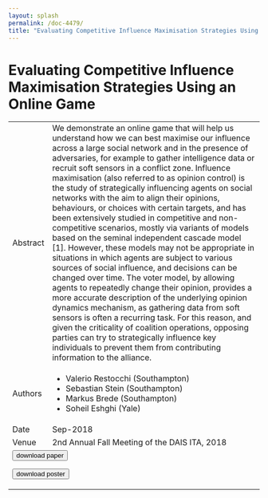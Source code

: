 ```yaml
---
layout: splash
permalink: /doc-4479/
title: "Evaluating Competitive Influence Maximisation Strategies Using an Online Game"
---
```


# Evaluating Competitive Influence Maximisation Strategies Using an Online Game

<table>
    <tbody>
    <tr>
        <td>Abstract</td>
        <td>We demonstrate an online game that will help us understand how we can best maximise our influence across a large social network and in the presence of adversaries, for example to gather intelligence data or recruit soft sensors in a conflict zone. Influence maximisation (also referred to as opinion control) is the study of strategically influencing agents on social networks with the aim to align their opinions, behaviours, or choices with certain targets, and has been extensively studied in competitive and non-competitive scenarios, mostly via variants of models based on the seminal independent cascade model [1]. However, these models may not be appropriate in situations in which agents are subject to various sources of social influence, and decisions can be changed over time. The voter model, by allowing agents to repeatedly change their opinion, provides a more accurate description of the underlying opinion dynamics mechanism, as gathering data from soft sensors is often a recurring task. For this reason, and given the criticality of coalition operations, opposing parties can try to strategically influence key individuals to prevent them from contributing information to the alliance.</td>
    </tr>
    <tr>
        <td>Authors</td>
        <td>
            <ul>
                <li>Valerio Restocchi (Southampton)</li>
                <li>Sebastian Stein (Southampton)</li>
                <li>Markus Brede (Southampton)</li>
                <li>Soheil Eshghi (Yale)</li>
            </ul>
        </td>
    </tr>
    <tr>
        <td>Date</td>
        <td>Sep-2018</td>
    </tr>
    <tr>
        <td>Venue</td>
        <td>2nd Annual Fall Meeting of the DAIS ITA, 2018</td>
    </tr>
        <tr>
            <td colspan="2">
                <form method="get" action="https://dais-ita.org/sites/default/files/2464_paper.pdf">
                    <button type="submit">download paper</button>
                </form>
                <form method="get" action="https://dais-ita.org/sites/default/files/2464_poster.pdf">
                    <button type="submit">download poster</button>
                </form>
            </td>
        </tr>
    </tbody>
</table>

